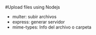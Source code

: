 #Upload files using Nodejs

- multer: subir archivos
- express: generar servidor
- mime-types: Info del archivo o carpeta